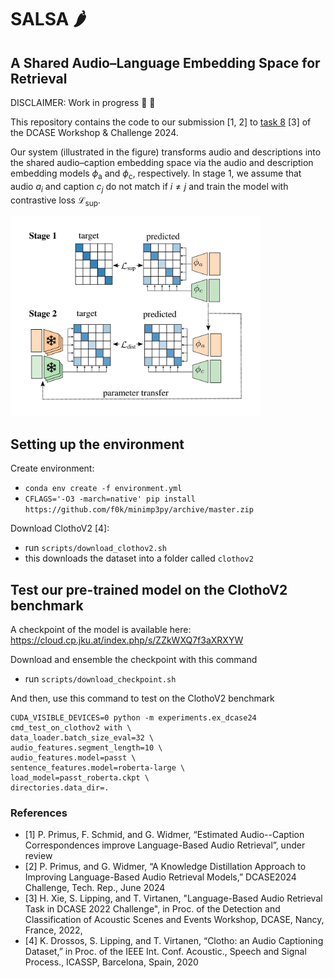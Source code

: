 # SALSA :hot_pepper:
## A Shared Audio–Language Embedding Space for Retrieval



DISCLAIMER: Work in progress :construction_worker: :nut_and_bolt:

This repository contains the code to our submission [1, 2] to [task 8](https://dcase.community/challenge2024/task-language-based-audio-retrieval) [3] of the DCASE Workshop & Challenge 2024.

Our system (illustrated in the figure) transforms audio and descriptions into the shared audio–caption embedding space via the audio and description embedding models $\phi_\mathrm{a}$ and $\phi_\mathrm{c}$, respectively. 
In stage 1, we assume that audio $a_i$ and caption $c_j$ do not match if $i \neq j$ and train the model with contrastive loss $\mathcal{L}_{\textrm{sup}}$.


<img src="figure.png" alt="system illustration" width="400"/>


## Setting up the environment

Create environment:
- `conda env create -f environment.yml`
- `CFLAGS='-O3 -march=native' pip install https://github.com/f0k/minimp3py/archive/master.zip`

Download ClothoV2 [4]:
- run `scripts/download_clothov2.sh`
- this downloads the dataset into a folder called `clothov2`

## Test our pre-trained model on the ClothoV2 benchmark

A checkpoint of the model is available here: 
https://cloud.cp.jku.at/index.php/s/ZZkWXQ7f3aXRXYW

Download and ensemble the checkpoint with this command
- run `scripts/download_checkpoint.sh`

And then, use this command to test on the ClothoV2 benchmark
```
CUDA_VISIBLE_DEVICES=0 python -m experiments.ex_dcase24 cmd_test_on_clothov2 with \
data_loader.batch_size_eval=32 \
audio_features.segment_length=10 \
audio_features.model=passt \
sentence_features.model=roberta-large \
load_model=passt_roberta.ckpt \
directories.data_dir=.
```

### References
- [1] P. Primus, F. Schmid, and G. Widmer, “Estimated Audio--Caption Correspondences improve Language-Based Audio Retrieval”, under review
- [2] P. Primus, and G. Widmer, “A Knowledge Distillation Approach to Improving Language-Based Audio Retrieval Models,” DCASE2024 Challenge, Tech. Rep., June 2024
- [3] H. Xie, S. Lipping, and T. Virtanen, "Language-Based Audio Retrieval Task in DCASE 2022 Challenge", in Proc. of the Detection and Classification of Acoustic Scenes and Events Workshop, DCASE, Nancy, France, 2022,
- [4] K. Drossos, S. Lipping, and T. Virtanen, “Clotho: an Audio Captioning Dataset,” in Proc. of the IEEE Int. Conf. Acoustic., Speech and Signal Process., ICASSP, Barcelona, Spain, 2020
